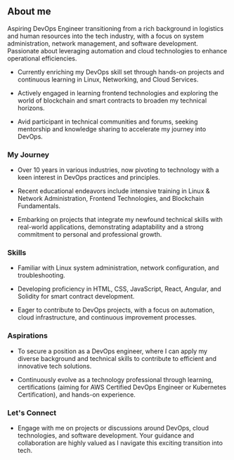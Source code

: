 ## About me

Aspiring DevOps Engineer transitioning from a rich background in logistics and human resources into the tech industry, with a focus on system administration, network management, and software development. Passionate about leveraging automation and cloud technologies to enhance operational efficiencies.

 
- Currently enriching my DevOps skill set through hands-on projects and continuous learning in Linux, Networking, and Cloud Services.

- Actively engaged in learning frontend technologies and exploring the world of blockchain and smart contracts to broaden my technical horizons.

- Avid participant in technical communities and forums, seeking mentorship and knowledge sharing to accelerate my journey into DevOps.

 
### My Journey

- Over 10 years in various industries, now pivoting to technology with a keen interest in DevOps practices and principles.

- Recent educational endeavors include intensive training in Linux & Network Administration, Frontend Technologies, and Blockchain Fundamentals.

- Embarking on projects that integrate my newfound technical skills with real-world applications, demonstrating adaptability and a strong commitment to personal and professional growth.

 
### Skills

- Familiar with Linux system administration, network configuration, and troubleshooting.

- Developing proficiency in HTML, CSS, JavaScript, React, Angular, and Solidity for smart contract development.

- Eager to contribute to DevOps projects, with a focus on automation, cloud infrastructure, and continuous improvement processes.

 
### Aspirations

- To secure a position as a DevOps engineer, where I can apply my diverse background and technical skills to contribute to efficient and innovative tech solutions.

- Continuously evolve as a technology professional through learning, certifications (aiming for AWS Certified DevOps Engineer or Kubernetes Certification), and hands-on experience.

 
### Let's Connect

- Engage with me on projects or discussions around DevOps, cloud technologies, and software development. Your guidance and collaboration are highly valued as I navigate this exciting transition into tech.

